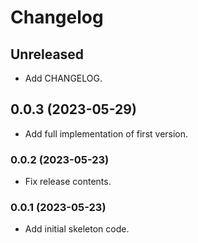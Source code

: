 # Changelog

## Unreleased

- Add CHANGELOG.

## 0.0.3 (2023-05-29)

- Add full implementation of first version.

### 0.0.2 (2023-05-23)

- Fix release contents.

### 0.0.1 (2023-05-23)

- Add initial skeleton code.

